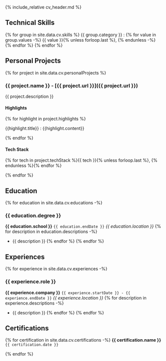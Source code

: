 {% include_relative cv_header.md %}

<!-- I am a passionate web developer who graduated recently from a Web Dev bootcamp with a background in Electrical Engineering and Aircraft Maintenance.  -->
<!-- I have been coding as a hobby since University, where I self-taught and created Android apps.  -->
<!-- At my previous position at Oracle, I acquired a good understanding of databases and a DBA certificate (OCP 10g.) -->

## Technical Skills
{% for group in site.data.cv.skills %}
{{ group.category }}
: 
    {% for value in group.values -%} 
        {{ value }}{% unless forloop.last %}, {% endunless -%}
    {% endfor %}
{% endfor %}

## Personal Projects

{% for project in site.data.cv.personalProjects %}

### {{ project.name }} - [{{ project.url }}]({{ project.url }})
{{ project.description }}

#### Highlights
{% for highlight in project.highlights %}

{{highlight.title}}
: {{highlight.content}}

{% endfor %}

#### Tech Stack
{% for tech in project.techStack %}{{ tech }}{% unless forloop.last %}, {% endunless %}{% endfor %}

{% endfor %}

<!-- #### Project Links  -->
<!---->
<!-- Front-End repository -->
<!-- : [https://github.com/hyunchol-jun/better-eat-client](https://github.com/hyunchol-jun/better-eat-client) -->
<!---->
<!-- Back-End repository -->
<!-- : [https://github.com/hyunchol-jun/better-eat-server](https://github.com/hyunchol-jun/better-eat-server) -->
<!---->

## Education

{% for education in site.data.cv.educations -%}
### {{ education.degree }}
**{{ education.school }}**
`{{ education.endDate }}`
*{{ education.location }}*
{% for description in education.descriptions -%}
- {{ description }}
{% endfor %}
{% endfor %}


## Experiences

{% for experience in site.data.cv.experiences -%}
### {{ experience.role }}
**{{ experience.company }}**
`{{ experience.startDate }} - {{ experience.endDate }}`
*{{ experience.location }}*
{% for description in experience.descriptions -%}
- {{ description }}
{% endfor %}
{% endfor %}

## Certifications

{% for certification in site.data.cv.certifications -%}
**{{ certification.name }}**
`{{ certification.date }}`

{% endfor %}
<!-- ### Footer

Last updated: May 2013 -->
